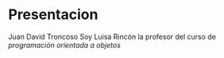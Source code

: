 # Presentacion

Juan David Troncoso Soy Luisa Rincón la profesor del curso de *programación orientada a objetos*
